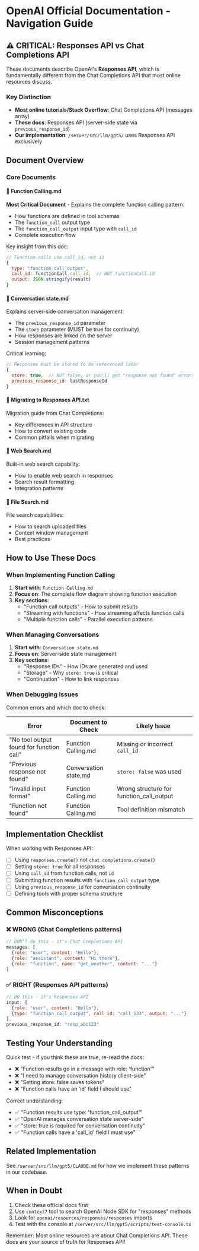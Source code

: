 # OpenAI Official Documentation - Navigation Guide

## ⚠️ CRITICAL: Responses API vs Chat Completions API

These documents describe OpenAI's **Responses API**, which is fundamentally different from the Chat Completions API that most online resources discuss.

### Key Distinction
- **Most online tutorials/Stack Overflow**: Chat Completions API (messages array)
- **These docs**: Responses API (server-side state via `previous_response_id`)
- **Our implementation**: `/server/src/llm/gpt5/` uses Responses API exclusively

## Document Overview

### Core Documents

#### 📄 Function Calling.md
**Most Critical Document** - Explains the complete function calling pattern:
- How functions are defined in tool schemas
- The `function_call` output type
- The `function_call_output` input type with `call_id`
- Complete execution flow

Key insight from this doc:
```javascript
// Function calls use call_id, not id
{
  type: "function_call_output",
  call_id: functionCall.call_id,  // NOT functionCall.id
  output: JSON.stringify(result)
}
```

#### 📄 Conversation state.md
Explains server-side conversation management:
- The `previous_response_id` parameter
- The `store` parameter (MUST be true for continuity)
- How responses are linked on the server
- Session management patterns

Critical learning:
```javascript
// Responses must be stored to be referenced later
{
  store: true,  // NOT false, or you'll get "response not found" errors
  previous_response_id: lastResponseId
}
```

#### 📄 Migrating to Responses API.txt
Migration guide from Chat Completions:
- Key differences in API structure
- How to convert existing code
- Common pitfalls when migrating

#### 📄 Web Search.md
Built-in web search capability:
- How to enable web search in responses
- Search result formatting
- Integration patterns

#### 📄 File Search.md
File search capabilities:
- How to search uploaded files
- Context window management
- Best practices

## How to Use These Docs

### When Implementing Function Calling

1. **Start with**: `Function Calling.md`
2. **Focus on**: The complete flow diagram showing function execution
3. **Key sections**:
   - "Function call outputs" - How to submit results
   - "Streaming with functions" - How streaming affects function calls
   - "Multiple function calls" - Parallel execution patterns

### When Managing Conversations

1. **Start with**: `Conversation state.md`
2. **Focus on**: Server-side state management
3. **Key sections**:
   - "Response IDs" - How IDs are generated and used
   - "Storage" - Why `store: true` is critical
   - "Continuation" - How to link responses

### When Debugging Issues

Common errors and which doc to check:

| Error | Document to Check | Likely Issue |
|-------|------------------|--------------|
| "No tool output found for function call" | Function Calling.md | Missing or incorrect `call_id` |
| "Previous response not found" | Conversation state.md | `store: false` was used |
| "Invalid input format" | Function Calling.md | Wrong structure for function_call_output |
| "Function not found" | Function Calling.md | Tool definition mismatch |

## Implementation Checklist

When working with Responses API:

- [ ] Using `responses.create()` not `chat.completions.create()`
- [ ] Setting `store: true` for all responses
- [ ] Using `call_id` from function calls, not `id`
- [ ] Submitting function results with `function_call_output` type
- [ ] Using `previous_response_id` for conversation continuity
- [ ] Defining tools with proper schema structure

## Common Misconceptions

### ❌ WRONG (Chat Completions patterns)
```javascript
// DON'T do this - it's Chat Completions API
messages: [
  {role: "user", content: "Hello"},
  {role: "assistant", content: "Hi there"},
  {role: "function", name: "get_weather", content: "..."}
]
```

### ✅ RIGHT (Responses API patterns)
```javascript
// DO this - it's Responses API
input: [
  {role: "user", content: "Hello"},
  {type: "function_call_output", call_id: "call_123", output: "..."}
],
previous_response_id: "resp_abc123"
```

## Testing Your Understanding

Quick test - if you think these are true, re-read the docs:
- ❌ "Function results go in a message with role: 'function'"
- ❌ "I need to manage conversation history client-side"
- ❌ "Setting store: false saves tokens"
- ❌ "Function calls have an 'id' field I should use"

Correct understanding:
- ✅ "Function results use type: 'function_call_output'"
- ✅ "OpenAI manages conversation state server-side"
- ✅ "store: true is required for conversation continuity"
- ✅ "Function calls have a 'call_id' field I must use"

## Related Implementation

See `/server/src/llm/gpt5/CLAUDE.md` for how we implement these patterns in our codebase.

## When in Doubt

1. Check these official docs first
2. Use `context7` tool to search OpenAI Node SDK for "responses" methods
3. Look for `openai/resources/responses/responses` imports
4. Test with the console at `/server/src/llm/gpt5/scripts/test-console.ts`

Remember: Most online resources are about Chat Completions API. These docs are your source of truth for Responses API!